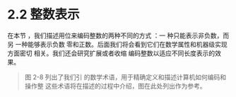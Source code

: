 # 2.2 整数表示
在本节 ，我们描述用位来编码整数的两种不同的方式 ：一 种只能表示非负数，而另
一种能够表示负数 零和正数。后面我们将会看到它们在数学属性和机器级实现方面密切
相关。我们还会研究扩展或者收缩 编码整数以适应不同长度表示的效果。
> 图 2-8 列出了我们引 的数学术语，用于精确定义和描述计算机如何编码和操作整
这些术语将在描述的过程中介绍，图在此处列出作为参考。
